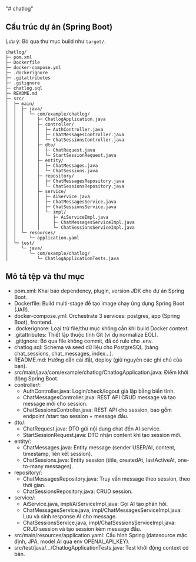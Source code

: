"# chatlog" 

## Cấu trúc dự án (Spring Boot)

Lưu ý: Bỏ qua thư mục build như `target/`.

```text
chatlog/
├─ pom.xml
├─ Dockerfile
├─ docker-compose.yml
├─ .dockerignore
├─ .gitattributes
├─ .gitignore
├─ chatlog.sql
├─ README.md
├─ src/
│  ├─ main/
│  │  ├─ java/
│  │  │  └─ com/example/chatlog/
│  │  │     ├─ ChatlogApplication.java
│  │  │     ├─ controller/
│  │  │     │  ├─ AuthController.java
│  │  │     │  ├─ ChatMessagesController.java
│  │  │     │  └─ ChatSessionsController.java
│  │  │     ├─ dto/
│  │  │     │  ├─ ChatRequest.java
│  │  │     │  └─ StartSessionRequest.java
│  │  │     ├─ entity/
│  │  │     │  ├─ ChatMessages.java
│  │  │     │  └─ ChatSessions.java
│  │  │     ├─ repository/
│  │  │     │  ├─ ChatMessagesRepository.java
│  │  │     │  └─ ChatSessionsRepository.java
│  │  │     ├─ service/
│  │  │     │  ├─ AiService.java
│  │  │     │  ├─ ChatMessagesService.java
│  │  │     │  ├─ ChatSessionsService.java
│  │  │     │  └─ impl/
│  │  │     │     ├─ AiServiceImpl.java
│  │  │     │     ├─ ChatMessagesServiceImpl.java
│  │  │     │     └─ ChatSessionsServiceImpl.java
│  │  └─ resources/
│  │     └─ application.yaml
│  └─ test/
│     └─ java/
│        └─ com/example/chatlog/
│           └─ ChatlogApplicationTests.java
```

## Mô tả tệp và thư mục

- pom.xml: Khai báo dependency, plugin, version JDK cho dự án Spring Boot.
- Dockerfile: Build multi-stage để tạo image chạy ứng dụng Spring Boot (JAR).
- docker-compose.yml: Orchestrate 3 services: postgres, app (Spring Boot), frontend.
- .dockerignore: Loại trừ file/thư mục không cần khi build Docker context.
- .gitattributes: Thiết lập thuộc tính Git (ví dụ normalize EOL).
- .gitignore: Bỏ qua file không commit, đã có rule cho .env.
- chatlog.sql: Schema và seed dữ liệu cho PostgreSQL (bảng chat_sessions, chat_messages, index...).
- README.md: Hướng dẫn cài đặt, deploy (giữ nguyên các ghi chú của bạn).
- src/main/java/com/example/chatlog/ChatlogApplication.java: Điểm khởi động Spring Boot.
- controller/:
  - AuthController.java: Login/check/logout giả lập bằng biến tĩnh.
  - ChatMessagesController.java: REST API CRUD message và tạo message mới cho session.
  - ChatSessionsController.java: REST API cho session, bao gồm endpoint /start tạo session + message đầu.
- dto/:
  - ChatRequest.java: DTO gửi nội dung chat đến AI service.
  - StartSessionRequest.java: DTO nhận content khi tạo session mới.
- entity/:
  - ChatMessages.java: Entity message (sender USER/AI, content, timestamp, liên kết session).
  - ChatSessions.java: Entity session (title, createdAt, lastActiveAt, one-to-many messages).
- repository/:
  - ChatMessagesRepository.java: Truy vấn message theo session, theo thời gian.
  - ChatSessionsRepository.java: CRUD session.
- service/:
  - AiService.java, impl/AiServiceImpl.java: Gọi AI tạo phản hồi.
  - ChatMessagesService.java, impl/ChatMessagesServiceImpl.java: Lưu và sinh response AI cho message.
  - ChatSessionsService.java, impl/ChatSessionsServiceImpl.java: CRUD session và tạo session kèm message đầu.
- src/main/resources/application.yaml: Cấu hình Spring (datasource mặc định, JPA, model AI qua env OPENAI_API_KEY).
- src/test/java/.../ChatlogApplicationTests.java: Test khởi động context cơ bản.


<!-- 

docker tag chatlog:latest vvqhuy1999/chatlog:latest
docker push vvqhuy1999/chatlog:latest 


docker pull vvqhuy1999/chatlog:latest

docker run -d --name chatlog-standalone --network chatlog_chatlog-network -p 8080:8080 -e SPRING_DATASOURCE_URL=jdbc:postgresql://postgres:5432/chatlog -e SPRING_DATASOURCE_USERNAME=chatlog_user -e SPRING_DATASOURCE_PASSWORD=chatlog_password -e SPRING_DATASOURCE_DRIVER_CLASS_NAME=org.postgresql.Driver -e SPRING_JPA_HIBERNATE_DDL_AUTO=update -e SPRING_JPA_SHOW_SQL=true -e SPRING_JPA_DATABASE_PLATFORM=org.hibernate.dialect.PostgreSQLDialect vvqhuy1999/chatlog:latest

-->

<!-- 
# Add Docker's official GPG key:
sudo apt-get update
sudo apt-get install ca-certificates curl
sudo install -m 0755 -d /etc/apt/keyrings
sudo curl -fsSL https://download.docker.com/linux/ubuntu/gpg -o /etc/apt/keyrings/docker.asc
sudo chmod a+r /etc/apt/keyrings/docker.asc

# Add the repository to Apt sources:
echo \
  "deb [arch=$(dpkg --print-architecture) signed-by=/etc/apt/keyrings/docker.asc] https://download.docker.com/linux/ubuntu \
  $(. /etc/os-release && echo "${UBUNTU_CODENAME:-$VERSION_CODENAME}") stable" | \
  sudo tee /etc/apt/sources.list.d/docker.list > /dev/null
sudo apt-get update 



sudo apt-get install docker-ce docker-ce-cli containerd.io docker-buildx-plugin docker-compose-plugin

sudo docker run hello-world


sudo docker network create chatlog_chatlog-network


sudo docker run -d --name postgres --network chatlog_chatlog-network \
  -e POSTGRES_DB=chatlog \
  -e POSTGRES_USER=chatlog_user \
  -e POSTGRES_PASSWORD=chatlog_password \
  -v postgres_data:/var/lib/postgresql/data \
  postgres:16-alpine


sudo docker pull vvqhuy1999/chatlog:latest

sudo docker run -d --name chatlog-standalone --network chatlog_chatlog-network -p 8080:8080 \
  -e SPRING_DATASOURCE_URL=jdbc:postgresql://postgres:5432/chatlog \
  -e SPRING_DATASOURCE_USERNAME=chatlog_user \
  -e SPRING_DATASOURCE_PASSWORD=chatlog_password \
  vvqhuy1999/chatlog:latest


sudo docker cp chatlog.sql postgres:/tmp/chatlog.sql  Lỗi

sudo docker cp /home/httt/chatlog/chatlog.sql postgres:/tmp/chatlog.sql  Lỗi

pwd: /home/httt

ls -l: total 0


docker ps --format "{{.Names}}"
return : chatlog-standalone, postgres

sudo docker exec -it postgres psql -U chatlog_user -d chatlog -c "select current_user, current_database();"
 current_user | current_database
--------------+------------------
 chatlog_user | chatlog
(1 row)
---------------------------------------------------------------------------------



httt@hpt-botlog-srv:~$ sudo docker exec -i postgres psql -U chatlog_user -d chatlog -v ON_ERROR_STOP=1 < /home/httt/chatlog.sql
[sudo] password for httt:
NOTICE:  relation "chat_sessions" already exists, skipping
CREATE TABLE
CREATE TABLE
NOTICE:  relation "chat_messages" already exists, skipping
NOTICE:  relation "idx_chat_sessions_last_active" already exists, skipping
CREATE INDEX
NOTICE:  relation "idx_chat_messages_session_time" already exists, skipping
CREATE INDEX
INSERT 0 1
INSERT 0 1
INSERT 0 1
INSERT 0 4
INSERT 0 3
INSERT 0 3


sudo docker ps -a
sudo docker images
sudo docker volume ls
sudo docker network ls

remove container
sudo docker rm -f $(sudo docker ps -aq) || true
remove image
sudo docker rmi -f $(sudo docker images -q) || true

sudo docker volume rm $(sudo docker volume ls -q) || true
sudo docker network prune -f

create image cho docker
docker build -t chatlog:latest .
docker build -t log-chatbot-frontend:latest .


push image dockerhub
docker tag chatlog:latest vvqhuy1999/chatlog:latest
docker tag log-chatbot-frontend:latest vvqhuy1999/log-chatbot-frontend:latest

docker push vvqhuy1999/chatlog:latest
docker push vvqhuy1999/log-chatbot-frontend:latest

pull về server run file docker-compose.yml
thêm file .env vào 
# trong thư mục chứa docker-compose.yml và .env
sudo docker compose --env-file .env up -d
# nếu đã chạy trước đó và thay đổi biến:
sudo docker compose --env-file .env up -d --force-recreate

# Kiem tra container và tên 
sudo docker ps --format '{{.Names}}\t{{.Image}}'
log-chatbot-frontend    vvqhuy1999/log-chatbot-frontend:latest
chatlog-app     vvqhuy1999/chatlog:latest
chatlog-postgres        postgres:16-alpine


sudo docker exec -e PGPASSWORD=postgres -it chatlog-postgres \
  psql -U postgres -d postgres -c "CREATE DATABASE chatlog OWNER postgres;"

-->
